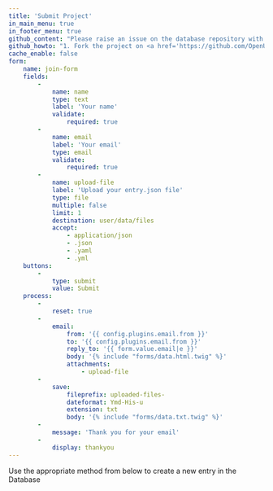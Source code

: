```yaml
---
title: 'Submit Project'
in_main_menu: true
in_footer_menu: true
github_content: "Please raise an issue on the database repository with your comments or inclusions and we will check and update the files.\r\nTechnical users can follow the steps below to submit."
github_howto: "1. Fork the project on <a href='https://github.com/OpenUK/publiccode.directory' target='_blank' rel='noopener'>Github</a>\r\n2. Create a database metadata entry file - we call these entry.json, you may choose your own name\r\n3. Add your entry json file to our repo (via PR), to your own repository or anywhere that can be accessed via the internet\r\n4. Add a link to the **database.index.json** file pointing to your entry\r\n5. Make a pull request with the updated **database.index.json** file\r\n\r\nWhen accepted, you should see your entry in the directory"
cache_enable: false
form:
    name: join-form
    fields:
        -
            name: name
            type: text
            label: 'Your name'
            validate:
                required: true
        -
            name: email
            label: 'Your email'
            type: email
            validate:
                required: true
        -
            name: upload-file
            label: 'Upload your entry.json file'
            type: file
            multiple: false
            limit: 1
            destination: user/data/files
            accept:
                - application/json
                - .json
                - .yaml
                - .yml
    buttons:
        -
            type: submit
            value: Submit
    process:
        -
            reset: true
        -
            email:
                from: '{{ config.plugins.email.from }}'
                to: '{{ config.plugins.email.from }}'
                reply_to: '{{ form.value.email|e }}'
                body: '{% include "forms/data.html.twig" %}'
                attachments:
                    - upload-file
        -
            save:
                fileprefix: uploaded-files-
                dateformat: Ymd-His-u
                extension: txt
                body: '{% include "forms/data.txt.twig" %}'
        -
            message: 'Thank you for your email'
        -
            display: thankyou
---
```


Use the appropriate method from below to create a new entry in the Database
